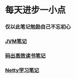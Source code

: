 # 每天进步一小点

### 仅以此笔记勉励自己不忘初心

### [JVM笔记](https://github.com/rcllong/person_learn/blob/master/learn/jvm%E5%AD%A6%E4%B9%A0.md)


### [码出高效读书笔记](https://github.com/rcllong/person_learn/blob/master/learn/%E7%A0%81%E5%87%BA%E9%AB%98%E6%95%88%E7%AC%94%E8%AE%B0.md)

### [Netty学习笔记](https://github.com/rcllong/person_learn/blob/master/learn/Netty%E5%AD%A6%E4%B9%A0%E7%AC%94%E8%AE%B0.md)
